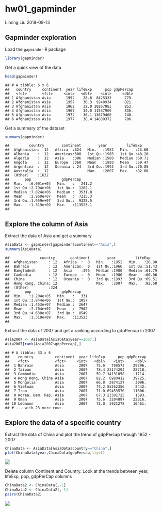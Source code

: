 hw01\_gapminder
================
Liming Liu
2018-09-13

## Gapminder exploration

Load the `gapminder` R package

``` r
library(gapminder)
```

Get a quick view of the data

``` r
head(gapminder)
```

    ## # A tibble: 6 x 6
    ##   country     continent  year lifeExp      pop gdpPercap
    ##   <fct>       <fct>     <int>   <dbl>    <int>     <dbl>
    ## 1 Afghanistan Asia       1952    28.8  8425333      779.
    ## 2 Afghanistan Asia       1957    30.3  9240934      821.
    ## 3 Afghanistan Asia       1962    32.0 10267083      853.
    ## 4 Afghanistan Asia       1967    34.0 11537966      836.
    ## 5 Afghanistan Asia       1972    36.1 13079460      740.
    ## 6 Afghanistan Asia       1977    38.4 14880372      786.

Get a summary of the dataset

``` r
summary(gapminder)
```

    ##         country        continent        year         lifeExp     
    ##  Afghanistan:  12   Africa  :624   Min.   :1952   Min.   :23.60  
    ##  Albania    :  12   Americas:300   1st Qu.:1966   1st Qu.:48.20  
    ##  Algeria    :  12   Asia    :396   Median :1980   Median :60.71  
    ##  Angola     :  12   Europe  :360   Mean   :1980   Mean   :59.47  
    ##  Argentina  :  12   Oceania : 24   3rd Qu.:1993   3rd Qu.:70.85  
    ##  Australia  :  12                  Max.   :2007   Max.   :82.60  
    ##  (Other)    :1632                                                
    ##       pop              gdpPercap       
    ##  Min.   :6.001e+04   Min.   :   241.2  
    ##  1st Qu.:2.794e+06   1st Qu.:  1202.1  
    ##  Median :7.024e+06   Median :  3531.8  
    ##  Mean   :2.960e+07   Mean   :  7215.3  
    ##  3rd Qu.:1.959e+07   3rd Qu.:  9325.5  
    ##  Max.   :1.319e+09   Max.   :113523.1  
    ## 

## Explore the column of Asia

Extract the data of Asia and get a summary

``` r
AsiaData <- gapminder[gapminder$continent=="Asia",]
summary(AsiaData)
```

    ##              country       continent        year         lifeExp     
    ##  Afghanistan     : 12   Africa  :  0   Min.   :1952   Min.   :28.80  
    ##  Bahrain         : 12   Americas:  0   1st Qu.:1966   1st Qu.:51.43  
    ##  Bangladesh      : 12   Asia    :396   Median :1980   Median :61.79  
    ##  Cambodia        : 12   Europe  :  0   Mean   :1980   Mean   :60.06  
    ##  China           : 12   Oceania :  0   3rd Qu.:1993   3rd Qu.:69.51  
    ##  Hong Kong, China: 12                  Max.   :2007   Max.   :82.60  
    ##  (Other)         :324                                                
    ##       pop              gdpPercap     
    ##  Min.   :1.204e+05   Min.   :   331  
    ##  1st Qu.:3.844e+06   1st Qu.:  1057  
    ##  Median :1.453e+07   Median :  2647  
    ##  Mean   :7.704e+07   Mean   :  7902  
    ##  3rd Qu.:4.630e+07   3rd Qu.:  8549  
    ##  Max.   :1.319e+09   Max.   :113523  
    ## 

Extract the data of 2007 and get a ranking according to gdpPercap in
2007

``` r
Asia2007 <- AsiaData[AsiaData$year==2007,]
Asia2007[rank(Asia2007$gdpPercap),]
```

    ## # A tibble: 33 x 6
    ##    country          continent  year lifeExp      pop gdpPercap
    ##    <fct>            <fct>     <int>   <dbl>    <int>     <dbl>
    ##  1 Bahrain          Asia       2007    75.6   708573    29796.
    ##  2 Taiwan           Asia       2007    78.4 23174294    28718.
    ##  3 Cambodia         Asia       2007    59.7 14131858     1714.
    ##  4 Hong Kong, China Asia       2007    82.2  6980412    39725.
    ##  5 Mongolia         Asia       2007    66.8  2874127     3096.
    ##  6 Vietnam          Asia       2007    74.2 85262356     2442.
    ##  7 Iran             Asia       2007    71.0 69453570    11606.
    ##  8 Korea, Dem. Rep. Asia       2007    67.3 23301725     1593.
    ##  9 Oman             Asia       2007    75.6  3204897    22316.
    ## 10 Lebanon          Asia       2007    72.0  3921278    10461.
    ## # ... with 23 more rows

## Explore the data of a specific country

Extract the data of China and plot the trend of gdpPercap through 1952 -
2007

``` r
ChinaData <- AsiaData[AsiaData$country=="China",]
plot(ChinaData$year,ChinaData$gdpPercap,lty=1)
```

![](hw01_gapminder_files/figure-gfm/unnamed-chunk-6-1.png)<!-- -->

Delete column Continent and Country. Look at the trends between year,
lifeExp, pop, gdpPerCap columns

``` r
ChinaData2 <- ChinaData[,-1]
ChinaData2 <- ChinaData2[,-1]
pairs(ChinaData2)
```

![](hw01_gapminder_files/figure-gfm/unnamed-chunk-7-1.png)<!-- -->
